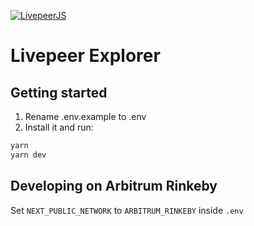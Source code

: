 [![LivepeerJS](https://user-images.githubusercontent.com/555740/117340053-78210e80-ae6e-11eb-892c-d98085fe6824.png)](https://livepeer.github.io/livepeerjs/)

# Livepeer Explorer

## Getting started

1. Rename .env.example to .env
2. Install it and run:

```bash
yarn
yarn dev
```

## Developing on Arbitrum Rinkeby

Set `NEXT_PUBLIC_NETWORK` to `ARBITRUM_RINKEBY` inside `.env`
